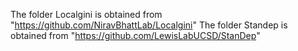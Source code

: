 The folder Localgini is obtained from "https://github.com/NiravBhattLab/Localgini"
The folder Standep is obtained from "https://github.com/LewisLabUCSD/StanDep"
